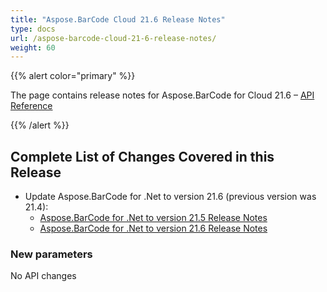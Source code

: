 ```yaml
---
title: "Aspose.BarCode Cloud 21.6 Release Notes"
type: docs
url: /aspose-barcode-cloud-21-6-release-notes/
weight: 60
---
```


{{% alert color="primary" %}}

The page contains release notes for Aspose.BarCode for Cloud 21.6 – [API Reference](https://apireference.aspose.cloud/barcode/)

{{% /alert %}}

## **Complete List of Changes Covered in this Release**

- Update Aspose.BarCode for .Net to version 21.6 (previous version was 21.4):
  - [Aspose.BarCode for .Net to version 21.5 Release Notes](https://docs.aspose.com/barcode/net/aspose-barcode-for-net-21-5-release-notes/)
  - [Aspose.BarCode for .Net to version 21.6 Release Notes](https://docs.aspose.com/barcode/net/aspose-barcode-for-net-21-6-release-notes/)

### **New parameters**

No API changes
